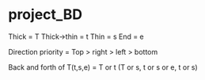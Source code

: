 # project_BD

Thick = T
Thick->thin = t
Thin = s
End = e

Direction priority = Top > right > left > bottom

Back and forth of T(t,s,e) = T or t (T or s, t or s or e, t or s)
